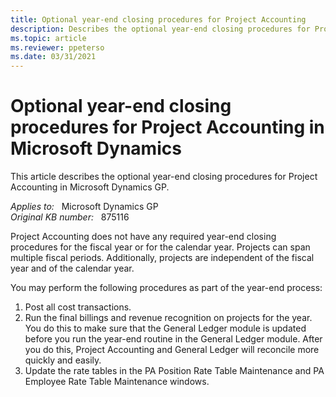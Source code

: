 ```yaml
---
title: Optional year-end closing procedures for Project Accounting
description: Describes the optional year-end closing procedures for Project Accounting in Microsoft Dynamics.
ms.topic: article
ms.reviewer: ppeterso
ms.date: 03/31/2021
---
```

# Optional year-end closing procedures for Project Accounting in Microsoft Dynamics

This article describes the optional year-end closing procedures for Project Accounting in Microsoft Dynamics GP.

_Applies to:_ &nbsp; Microsoft Dynamics GP  
_Original KB number:_ &nbsp; 875116

Project Accounting does not have any required year-end closing procedures for the fiscal year or for the calendar year. Projects can span multiple fiscal periods. Additionally, projects are independent of the fiscal year and of the calendar year.

You may perform the following procedures as part of the year-end process:

1. Post all cost transactions.
2. Run the final billings and revenue recognition on projects for the year. You do this to make sure that the General Ledger module is updated before you run the year-end routine in the General Ledger module. After you do this, Project Accounting and General Ledger will reconcile more quickly and easily.
3. Update the rate tables in the PA Position Rate Table Maintenance and PA Employee Rate Table Maintenance windows.
